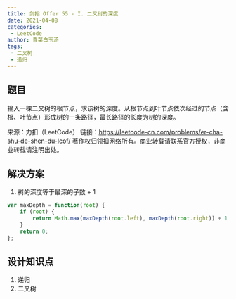 ```yaml
---
title: 剑指 Offer 55 - I. 二叉树的深度
date: 2021-04-08
categories:
 - LeetCode
author: 青菜白玉汤
tags:
 - 二叉树
 - 递归
---
```


## 题目
输入一棵二叉树的根节点，求该树的深度。从根节点到叶节点依次经过的节点（含根、叶节点）形成树的一条路径，最长路径的长度为树的深度。

来源：力扣（LeetCode）
链接：https://leetcode-cn.com/problems/er-cha-shu-de-shen-du-lcof/
著作权归领扣网络所有。商业转载请联系官方授权，非商业转载请注明出处。

## 解决方案

1. 树的深度等于最深的子数 + 1
```javascript
var maxDepth = function(root) {
    if (root) {
        return Math.max(maxDepth(root.left), maxDepth(root.right)) + 1
    }
    return 0;
};
```

## 设计知识点
1. 递归
2. 二叉树
